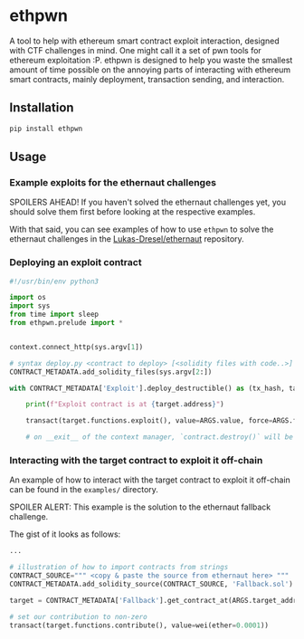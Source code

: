# ethpwn

A tool to help with ethereum smart contract exploit interaction, designed with CTF challenges in mind.
One might call it a set of pwn tools for ethereum exploitation :P. ethpwn is designed to help you waste the smallest amount
of time possible on the annoying parts of interacting with ethereum smart contracts, mainly deployment, transaction sending,
and interaction.

## Installation

```bash
pip install ethpwn
```

## Usage

### Example exploits for the ethernaut challenges

SPOILERS AHEAD! If you haven't solved the ethernaut challenges yet, you should solve them first before looking at the
respective examples.

With that said, you can see examples of how to use `ethpwn` to solve the ethernaut challenges in the [Lukas-Dresel/ethernaut](https://github.com/Lukas-Dresel/ethernaut) repository.

### Deploying an exploit contract

```python
#!/usr/bin/env python3

import os
import sys
from time import sleep
from ethpwn.prelude import *


context.connect_http(sys.argv[1])

# syntax deploy.py <contract to deploy> [<solidity files with code..>]
CONTRACT_METADATA.add_solidity_files(sys.argv[2:])

with CONTRACT_METADATA['Exploit'].deploy_destructible() as (tx_hash, target):

    print(f"Exploit contract is at {target.address}")

    transact(target.functions.exploit(), value=ARGS.value, force=ARGS.force)

    # on __exit__ of the context manager, `contract.destroy()` will be called to return any leftover funds
```

### Interacting with the target contract to exploit it off-chain

An example of how to interact with the target contract to exploit it off-chain can be found in the `examples/` directory.

SPOILER ALERT: This example is the solution to the ethernaut fallback challenge.

The gist of it looks as follows:

```python
...

# illustration of how to import contracts from strings
CONTRACT_SOURCE=""" <copy & paste the source from ethernaut here> """
CONTRACT_METADATA.add_solidity_source(CONTRACT_SOURCE, 'Fallback.sol')

target = CONTRACT_METADATA['Fallback'].get_contract_at(ARGS.target_addr)

# set our contribution to non-zero
transact(target.functions.contribute(), value=wei(ether=0.0001))
```